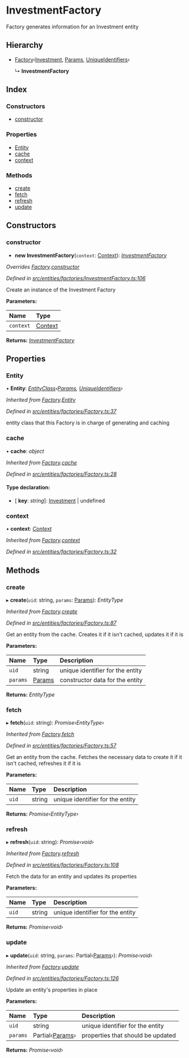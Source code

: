 # InvestmentFactory

Factory generates information for an Investment entity

## Hierarchy

* [Factory]()‹[Investment](), [Params](), [UniqueIdentifiers]()›

  ↳ **InvestmentFactory**

## Index

### Constructors

* [constructor]()

### Properties

* [Entity]()
* [cache]()
* [context]()

### Methods

* [create]()
* [fetch]()
* [refresh]()
* [update]()

## Constructors

### constructor

+ **new InvestmentFactory**\(`context`: [Context]()\): [_InvestmentFactory_]()

_Overrides_ [_Factory_]()_._[_constructor_]()

_Defined in_ [_src/entities/factories/InvestmentFactory.ts:106_](https://github.com/PolymathNetwork/polymath-sdk/blob/550676f/src/entities/factories/InvestmentFactory.ts#L106)

Create an instance of the Investment Factory

**Parameters:**

| Name | Type |
| :--- | :--- |
| `context` | [Context]() |

**Returns:** [_InvestmentFactory_]()

## Properties

### Entity

• **Entity**: [_EntityClass_]()_‹_[_Params_]()_,_ [_UniqueIdentifiers_]()_›_

_Inherited from_ [_Factory_]()_._[_Entity_]()

_Defined in_ [_src/entities/factories/Factory.ts:37_](https://github.com/PolymathNetwork/polymath-sdk/blob/550676f/src/entities/factories/Factory.ts#L37)

entity class that this Factory is in charge of generating and caching

### cache

• **cache**: _object_

_Inherited from_ [_Factory_]()_._[_cache_]()

_Defined in_ [_src/entities/factories/Factory.ts:28_](https://github.com/PolymathNetwork/polymath-sdk/blob/550676f/src/entities/factories/Factory.ts#L28)

#### Type declaration:

* \[ **key**: _string_\]: [Investment]() \| undefined

### context

• **context**: [_Context_]()

_Inherited from_ [_Factory_]()_._[_context_]()

_Defined in_ [_src/entities/factories/Factory.ts:32_](https://github.com/PolymathNetwork/polymath-sdk/blob/550676f/src/entities/factories/Factory.ts#L32)

## Methods

### create

▸ **create**\(`uid`: string, `params`: [Params]()\): _EntityType_

_Inherited from_ [_Factory_]()_._[_create_]()

_Defined in_ [_src/entities/factories/Factory.ts:87_](https://github.com/PolymathNetwork/polymath-sdk/blob/550676f/src/entities/factories/Factory.ts#L87)

Get an entity from the cache. Creates it if it isn't cached, updates it if it is

**Parameters:**

| Name | Type | Description |
| :--- | :--- | :--- |
| `uid` | string | unique identifier for the entity |
| `params` | [Params]() | constructor data for the entity |

**Returns:** _EntityType_

### fetch

▸ **fetch**\(`uid`: string\): _Promise‹EntityType›_

_Inherited from_ [_Factory_]()_._[_fetch_]()

_Defined in_ [_src/entities/factories/Factory.ts:57_](https://github.com/PolymathNetwork/polymath-sdk/blob/550676f/src/entities/factories/Factory.ts#L57)

Get an entity from the cache. Fetches the necessary data to create it if it isn't cached, refreshes it if it is

**Parameters:**

| Name | Type | Description |
| :--- | :--- | :--- |
| `uid` | string | unique identifier for the entity |

**Returns:** _Promise‹EntityType›_

### refresh

▸ **refresh**\(`uid`: string\): _Promise‹void›_

_Inherited from_ [_Factory_]()_._[_refresh_]()

_Defined in_ [_src/entities/factories/Factory.ts:108_](https://github.com/PolymathNetwork/polymath-sdk/blob/550676f/src/entities/factories/Factory.ts#L108)

Fetch the data for an entity and updates its properties

**Parameters:**

| Name | Type | Description |
| :--- | :--- | :--- |
| `uid` | string | unique identifier for the entity |

**Returns:** _Promise‹void›_

### update

▸ **update**\(`uid`: string, `params`: Partial‹[Params]()›\): _Promise‹void›_

_Inherited from_ [_Factory_]()_._[_update_]()

_Defined in_ [_src/entities/factories/Factory.ts:126_](https://github.com/PolymathNetwork/polymath-sdk/blob/550676f/src/entities/factories/Factory.ts#L126)

Update an entity's properties in place

**Parameters:**

| Name | Type | Description |
| :--- | :--- | :--- |
| `uid` | string | unique identifier for the entity |
| `params` | Partial‹[Params]()› | properties that should be updated |

**Returns:** _Promise‹void›_

